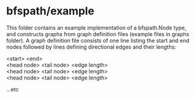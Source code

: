 bfspath/example
===============

This folder contains an example implementation of a bfspath.Node type, and constructs graphs from graph definition files (example files in graphs folder). A graph definition file consists of one line listing the start and end nodes followed by lines defining directional edges and their lengths:

&lt;start&gt; &lt;end&gt;<br>
&lt;head node&gt; &lt;tail node&gt; &lt;edge length&gt;<br>
&lt;head node&gt; &lt;tail node&gt; &lt;edge length&gt;<br>
&lt;head node&gt; &lt;tail node&gt; &lt;edge length&gt;<br>

...etc
